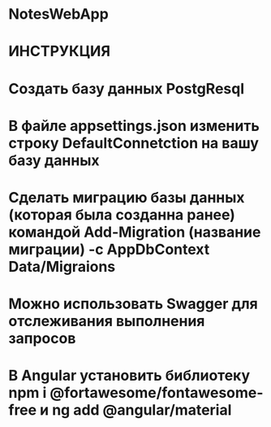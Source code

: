 # NotesWebApp
# ИНСТРУКЦИЯ
# Создать базу данных PostgResql
# В файле appsettings.json изменить строку DefaultConnetction на вашу базу данных
# Сделать миграцию базы данных (которая была созданна ранее) командой Add-Migration (название миграции) -c AppDbContext Data/Migraions
# Можно использовать Swagger для отслеживания выполнения запросов
# В Angular установить библиотеку npm i @fortawesome/fontawesome-free и ng add @angular/material

